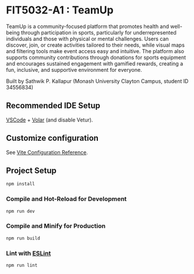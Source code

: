# FIT5032-A1 : TeamUp

TeamUp is a community-focused platform that promotes health and well-being through participation in sports, particularly for underrepresented individuals and those with physical or mental challenges. Users can discover, join, or create activities tailored to their needs, while visual maps and filtering tools make event access easy and intuitive. The platform also supports community contributions through donations for sports equipment and encourages sustained engagement with gamified rewards, creating a fun, inclusive, and supportive environment for everyone.

Built by Sathwik P. Kallapur (Monash University Clayton Campus, student ID 34556834)

## Recommended IDE Setup

[VSCode](https://code.visualstudio.com/) + [Volar](https://marketplace.visualstudio.com/items?itemName=Vue.volar) (and disable Vetur).

## Customize configuration

See [Vite Configuration Reference](https://vite.dev/config/).

## Project Setup

```sh
npm install
```

### Compile and Hot-Reload for Development

```sh
npm run dev
```

### Compile and Minify for Production

```sh
npm run build
```

### Lint with [ESLint](https://eslint.org/)

```sh
npm run lint
```
